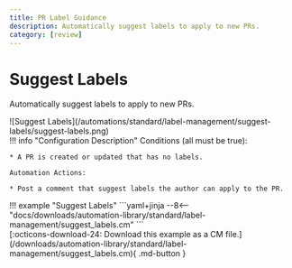 ```yaml
---
title: PR Label Guidance
description: Automatically suggest labels to apply to new PRs.
category: [review]
---
```

# Suggest Labels
Automatically suggest labels to apply to new PRs.

<div class="automationImage" markdown="1">
![Suggest Labels](/automations/standard/label-management/suggest-labels/suggest-labels.png)
</div>
<div class="automationDescription" markdown="1">
!!! info "Configuration Description"
    Conditions (all must be true):

    * A PR is created or updated that has no labels.

    Automation Actions:

    * Post a comment that suggest labels the author can apply to the PR.

</div>
<div class="automationExample" markdown="1">
!!! example "Suggest Labels"
    ```yaml+jinja
    --8<-- "docs/downloads/automation-library/standard/label-management/suggest_labels.cm"
    ```
    <div class="result" markdown>
      <span>
      [:octicons-download-24: Download this example as a CM file.](/downloads/automation-library/standard/label-management/suggest_labels.cm){ .md-button }
      </span>
    </div>
</div>
